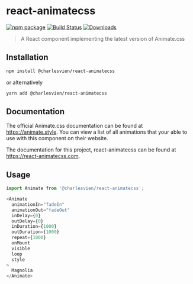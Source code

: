 # react-animatecss

[![npm package][npm-img]][npm-url]
[![Build Status][build-img]][build-url]
[![Downloads][downloads-img]][downloads-url]

> A React component implementing the latest version of Animate.css

## Installation

```bash
npm install @charlesvien/react-animatecss
```
or alternatively
```bash
yarn add @charlesvien/react-animatecss
```

## Documentation

The official Animate.css documentation can be found at https://animate.style. You can view a list of all animations that your able to use with this component on their website.

The documentation for this project, react-animatecss can be found at https://react-animatecss.com.

## Usage

```js
import Animate from '@charlesvien/react-animatecss';

<Animate
  animationIn="fadeIn"
  animationOut="fadeOut"
  inDelay={0}
  outDelay={0}
  inDuration={1000}
  outDuration={1000}
  repeat={1000}
  onMount
  visible
  loop
  style
>
  Magnolia
</Animate>
```

[npm-img]:https://img.shields.io/npm/v/@charlesvien/react-animatecss
[npm-url]:https://www.npmjs.com/package/@charlesvien/react-animatecss
[build-img]:https://github.com/charlesvien/react-animatecss/actions/workflows/release.yml/badge.svg
[build-url]:https://github.com/charlesvien/react-animatecss/actions/workflows/release.yml
[downloads-img]:https://img.shields.io/npm/dt/@charlesvien/react-animatecss
[downloads-url]:https://www.npmtrends.com/@charlesvien/react-animatecss